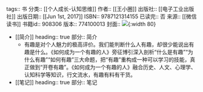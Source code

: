 tags:: 书
分类:: [[个人成长-认知思维]]
作者:: [[王小圈]]
出版社:: [[电子工业出版社]]
出版日期:: [[Jun 1st, 2017]]
ISBN:: 9787121314155
已读完:: 否
来源:: [[微信读书]]
书籍id:: 908306
版本:: 774100013
封面:: ![](https://wfqqreader-1252317822.image.myqcloud.com/cover/306/908306/s_908306.jpg){:width 80}

- [[简介]]
  heading:: true
  部分:: 简介
	- 有趣是对个人魅力的极高评价。我们能判断什么人有趣，却很少能说出有趣是什么。《如何成为一个有趣的人》旁征博引深入剖析“什么是有趣”“为什么有趣”“如何有趣”三大命题，把“有趣”重构成一种可以学习的技能，真正做到“开卷有趣”。《如何成为一个有趣的人》融合历史、人文、心理学、认知科学等知识，行文流水，有趣有料有干货。
- [[笔记]]
  heading:: true
  部分:: 笔记